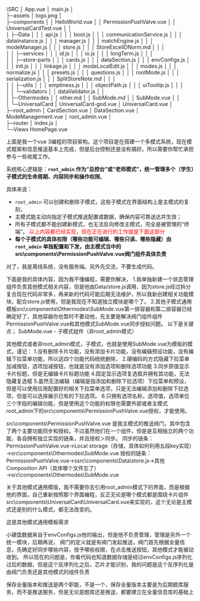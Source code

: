 \SRC
│  App.vue
│  main.js
│  
├─assets
│      logo.png
│      
├─components
│  │  HelloWorld.vue
│  │  PermissionPushValve.vue
│  │  UniversalCardTest.vue
│  │  
│  ├─Data
│  │  │  api.js
│  │  │  boot.js
│  │  │  communicationService.js
│  │  │  dataInstance.js
│  │  │  manager.js
│  │  │  matchEngine.js
│  │  │  modeManager.js
│  │  │  store.js
│  │  │  StoreExcelIDNorm.md
│  │  │  
│  │  ├─services
│  │  │      id.js
│  │  │      io.js
│  │  │      longTerm.js
│  │  │      
│  │  ├─store-parts
│  │  │      cards.js
│  │  │      dataSection.js
│  │  │      envConfigs.js
│  │  │      init.js
│  │  │      linkage.js
│  │  │      modeLocalEdit.js
│  │  │      modes.js
│  │  │      normalize.js
│  │  │      presets.js
│  │  │      questions.js
│  │  │      rootMode.js
│  │  │      serialization.js
│  │  │      SplitStoreNote.md
│  │  │      
│  │  ├─utils
│  │  │      emptiness.js
│  │  │      objectPath.js
│  │  │      uiTooltip.js
│  │  │      
│  │  └─validators
│  │          dataValidator.js
│  │          
│  ├─Othermodes
│  │      other.md
│  │      SubMode.md
│  │      SubMode.vue
│  │      
│  └─UniversalCard
│          UniversalCard-god.vue
│          UniversalCard.vue
│          
├─root_admin
│      CardSection.vue
│      DataSection.vue
│      ModeManagement.vue
│      root_admin.vue
│      
├─router
│      index.js
│      
└─Views
       HomePage.vue
        

        
上面是我一个vue 3编程的项目架构。这个项目是在搭建一个多模式系统，现在模式框架和信息推送基本上完成，但是后台控制还是没有搞好。所以需要你帮忙承担参与一些收尾工作。

系统核心逻辑是：**`root_admin` 作为“总控台”或“老师模式”，统一管理多个（学生）子模式的生命周期、内容同步和操作权限**。

具体来说：
- `root_admin` 可以创建和删除子模式，这些子模式在界面结构上是主模式的复刻，
- 主模式能主动向指定子模式推送配置或数据，确保内容可靠送达并生效；
- 所有子模式都不能创建新模式，也无法反向修改主模式，完全是被管理的“终端”。
<span style="color:red">以上内容都已经实现，现在正在进行的工作就是下面这部分</span>
- **每个子模式的具体权限（哪些功能可编辑、哪些只读、哪些隐藏）由 `root_admin` 单独配置和下发，由主模式当中的src\components\PermissionPushValve.vue阀门组件具体负责**

对了，我是离线系统，没有服务端。另外先交流，不要生成代码。

下面是我的具体内容，因为我不懂编程，需要你解决，
1.我单独新建一个状态管理组件负责其他模式相关内容，但是他由Data/store.js调用，因为store.js经过拆分复合现在代码非常多，再来新的代码可能后期无法维护，所以我新创建相关功能模块，配合store.js使用，但是我现在不知道独立模块是哪个了。
2.其他子模式通用模板src\components\Othermodes\SubMode.vue第一排容器和第二排容器已经确定好了，其他容器你也暂时不要动他，先主要是解决阀门组件组件PermissionPushValve.vue和其他模式SubMode.vue同步授权问题。
以下是关键点；
  SubMode.vue - 子模式组件（非root_admin模式）
  
  其他模式或者非root_admin模式，子模式，也就是使用SubMode.vue为模板的模式，谨记：
  1.没有删除卡片功能，没有添加卡片功能，没有编辑预设功能，没有编辑下拉菜单功能，所以这四个功能代码统统删除，
  2.硬编码的方式隐藏下拉菜单加减按钮，选项加减按钮，也就是没有添加选项和删除选项功能
  3.同步原值显示卡片标题，但是无编辑卡片标题功能
  4.固定显示选项复选框并拥有其功能，无法隐藏复选框
  5.虽然无法编辑（编辑是指添加和删除下拉选项）下拉菜单和预设，但是可以使用应用配置好的相关下拉菜单选项，只是无法编辑添加和删除下拉选项，但是可以选择展示已有的下拉选项。
  6.只拥有选项名称，选项值，选项单位三个字段的编辑功能，但是使用这个功能的权限也需要外部或者主模式root_admin下的src\components\PermissionPushValve.vue授权，才能使用。
  
  src\components\PermissionPushValve.vue 是我主模式的推送阀门，其中包含了两个主要功能同步和授权。不过虽然他们在一个组件，但是是互相独立的两个功能，各自拥有独立实现的链条，并且授权＞同步。
  同步的链条：PermissionPushValve.vue→Local storage（存储，具体如何利用五段key实现）→src\components\Othermodes\SubMode.vue
  授权的链条：PermissionPushValve.vue→ssrc\components\Data\store.js→其他Composition API（具体哪个文件忘了）→src\components\Othermodes\SubMode.vue


关于其他模式通用模版，我不需要你去引用root_admin模式下的界面，而是根据他的界面，自己重新按照那个界面编程，反正无论是哪个模式都是围绕卡片组件src\components\UniversalCard\UniversalCard.vue来实现的，这个无论是主模式还是别的什么模式，都无法改变的。


这是其他模式通用模板需求

小硬盘数据来自于envConfigs.js他的输出，但是他不负责管理，管理是另外一个统一模块，后期再说，
阀门的定义就是有阀门发起推送，阀门首先根据全量信息，先确定好同步哪些内容，授予哪些权限，在点击推送按钮，其他模式才能被动收到。
所以现在的问题是，你看代码也知道数据存储是经过envConfigs.js序列化过后的数据，但是这个反序列化之后，芯片才能识别，我的问题是这个反序列化是由阀门负责还是其他模式的组件负责

保存全量版本和推送是两个职能，不是一个，保存全量版本主要是为后期题库服务，而不是推送服务，但是无论是题库还是推送，都要建立在全量信息库的基础上